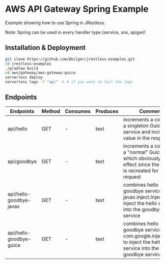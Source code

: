 # AWS API Gateway Spring Example

Example showing how to use Spring in JRestless.

Note: Spring can be used in every handler type (service, sns, apigw)!

## Installation & Deployment

```bash
git clone https://github.com/bbilger/jrestless-examples.git
cd jrestless-examples
./gradlew build
cd aws/gateway/aws-gateway-guice
serverless deploy
serverless logs -f "api" -t # if you want to tail the logs
```

## Endpoints

|Endpoints                   |Method|Consumes|Produces  | Comment
|----------------------------|------|--------|----------|---
|api/hello                   |GET   |-       |text      | increments a counter in a singleton Guice service and includes its value in the response
|api/goodbye                 |GET   |-       |text      | increments a counter in a "normal" Guice object which obviously has no effect since the service is recreated for each request
|api/hello-goodbye-javax       |GET   |-       |text      | combines hello and goodbye services using javax.inject.Inject to inject the hello service into the goodbye service
|api/hello-goodbye-guice     |GET   |-       |text      | combines hello and goodbye services using com.google.inject.Inject to inject the hello service into the goodbye service
